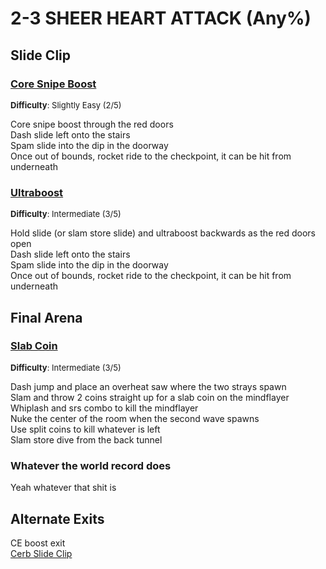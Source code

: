 # 2-3 SHEER HEART ATTACK (Any%)


## Slide Clip

### [Core Snipe Boost]()
<font size="2">
    <b>Difficulty</b>: Slightly Easy (2/5)
</font> <br/> 

Core snipe boost through the red doors <br/>
Dash slide left onto the stairs <br/>
Spam slide into the dip in the doorway <br/>
Once out of bounds, rocket ride to the checkpoint, it can be hit from underneath <br/>

### [Ultraboost](https://youtu.be/HlkWbGlP140)
<font size="2">
    <b>Difficulty</b>: Intermediate (3/5)
</font> <br/> 

Hold slide (or slam store slide) and ultraboost backwards as the red doors open <br/>
Dash slide left onto the stairs <br/>
Spam slide into the dip in the doorway <br/>
Once out of bounds, rocket ride to the checkpoint, it can be hit from underneath <br/>


## Final Arena

### [Slab Coin](https://youtu.be/0m0KVNSWgoE)
<font size="2">
    <b>Difficulty</b>: Intermediate (3/5)
</font> <br/> 

Dash jump and place an overheat saw where the two strays spawn <br/>
Slam and throw 2 coins straight up for a slab coin on the mindflayer <br/>
Whiplash and srs combo to kill the mindflayer <br/>
Nuke the center of the room when the second wave spawns <br/>
Use split coins to kill whatever is left <br/>
Slam store dive from the back tunnel <br/>

### Whatever the world record does
Yeah whatever that shit is <br/>


## Alternate Exits
CE boost exit <br/>
[Cerb Slide Clip](https://youtu.be/G8J0pXr85_0) 